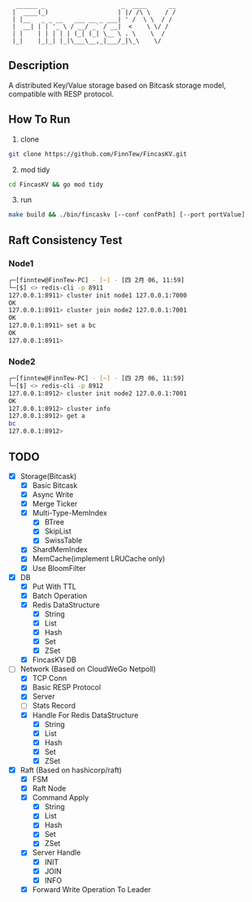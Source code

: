 ```text
  ______ _                     _  ____      __
 |  ____(_)                   | |/ /\ \    / /
 | |__   _ _ __   ___ __ _ ___| ' /  \ \  / / 
 |  __| | | '_ \ / __/ _` / __|  <    \ \/ /  
 | |    | | | | | (_| (_| \__ \ . \    \  /   
 |_|    |_|_| |_|\___\__,_|___/_|\_\    \/
```


## Description

A distributed Key/Value storage based on Bitcask storage model, compatible with RESP protocol.

## How To Run

1. clone
  ```bash
  git clone https://github.com/FinnTew/FincasKV.git
  ```
2. mod tidy
  ```bash
  cd FincasKV && go mod tidy
  ```
3. run
  ```bash
  make build && ./bin/fincaskv [--conf confPath] [--port portValue]
  ```

## Raft Consistency Test

### Node1

```bash
┌─[finntew@FinnTew-PC] - [~] - [四 2月 06, 11:59]
└─[$] <> redis-cli -p 8911
127.0.0.1:8911> cluster init node1 127.0.0.1:7000
OK
127.0.0.1:8911> cluster join node2 127.0.0.1:7001
OK
127.0.0.1:8911> set a bc
OK
127.0.0.1:8911> 
```

### Node2

```bash
┌─[finntew@FinnTew-PC] - [~] - [四 2月 06, 11:59]
└─[$] <> redis-cli -p 8912
127.0.0.1:8912> cluster init node2 127.0.0.1:7001
OK
127.0.0.1:8912> cluster info
127.0.0.1:8912> get a
bc
127.0.0.1:8912> 
```

## TODO

- [x] Storage(Bitcask)
  - [x] Basic Bitcask
  - [x] Async Write
  - [x] Merge Ticker
  - [x] Multi-Type-MemIndex
    - [x] BTree
    - [x] SkipList
    - [x] SwissTable
  - [x] ShardMemIndex
  - [x] MemCache(implement LRUCache only)
  - [x] Use BloomFilter
- [x] DB
  - [x] Put With TTL
  - [x] Batch Operation
  - [x] Redis DataStructure
    - [x] String
    - [x] List
    - [x] Hash
    - [x] Set
    - [x] ZSet
  - [x] FincasKV DB
- [ ] Network (Based on CloudWeGo Netpoll)
  - [x] TCP Conn
  - [x] Basic RESP Protocol
  - [x] Server
  - [ ] Stats Record
  - [x] Handle For Redis DataStructure
    - [x] String
    - [x] List
    - [x] Hash
    - [x] Set
    - [x] ZSet
- [x] Raft (Based on hashicorp/raft)
  - [x] FSM
  - [x] Raft Node
  - [x] Command Apply
    - [x] String
    - [x] List
    - [x] Hash
    - [x] Set
    - [x] ZSet
  - [x] Server Handle
    - [x] INIT
    - [x] JOIN
    - [x] INFO
  - [x] Forward Write Operation To Leader
